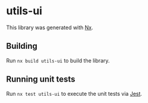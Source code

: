 # utils-ui

This library was generated with [Nx](https://nx.dev).

## Building

Run `nx build utils-ui` to build the library.

## Running unit tests

Run `nx test utils-ui` to execute the unit tests via [Jest](https://jestjs.io).
